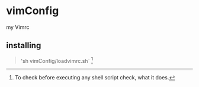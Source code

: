 # vimConfig
my Vimrc

## installing 
> 'sh vimConfig/loadvimrc.sh` [^1]
[^1]: To check before executing any shell script check, what it does.
